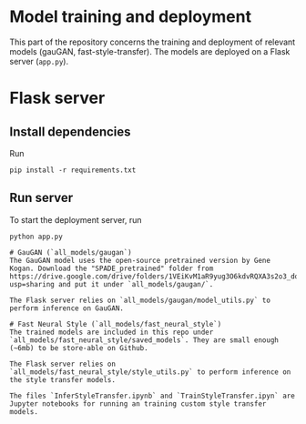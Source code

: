 # Model training and deployment
This part of the repository concerns the training and deployment of relevant models (gauGAN, fast-style-transfer). The models are deployed on a Flask server (`app.py`).



# Flask server

## Install dependencies
Run 
```shell
pip install -r requirements.txt
```

## Run server

To start the deployment server, run 
```shell
python app.py

# GauGAN (`all_models/gaugan`)
The GauGAN model uses the open-source pretrained version by Gene Kogan. Download the "SPADE_pretrained" folder from https://drive.google.com/drive/folders/1VEiKvM1aR9yug3O6kdvRQXA3s2o3_do3?usp=sharing and put it under `all_models/gaugan/`.

The Flask server relies on `all_models/gaugan/model_utils.py` to perform inference on GauGAN.

# Fast Neural Style (`all_models/fast_neural_style`)
The trained models are included in this repo under `all_models/fast_neural_style/saved_models`. They are small enough (~6mb) to be store-able on Github. 

The Flask server relies on `all_models/fast_neural_style/style_utils.py` to perform inference on the style transfer models. 

The files `InferStyleTransfer.ipynb` and `TrainStyleTransfer.ipyn` are Jupyter notebooks for running an training custom style transfer models.
